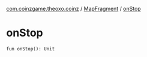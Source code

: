 [com.coinzgame.theoxo.coinz](../index.md) / [MapFragment](index.md) / [onStop](.)

# onStop

`fun onStop(): Unit`